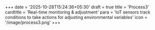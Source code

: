 +++
date = '2025-10-28T15:24:36+05:30'
draft = true
title = 'Process3'
cardtitle = 'Real-time monitoring & adjustment'
para = 'IoT sensors track conditions to take actions for adjusting environmental variables'
icon = '/image/process3.png'
+++